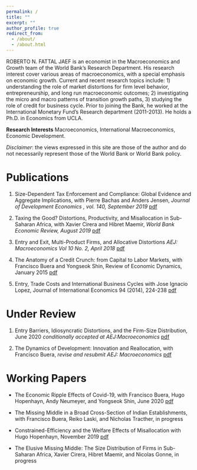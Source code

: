 ```yaml
---
permalink: /
title: ""
excerpt: ""
author_profile: true
redirect_from: 
  - /about/
  - /about.html
---
```


ROBERTO N. FATTAL JAEF is an economist in the Macroeconomics and Growth team of the World Bank’s Research Department. His research interest cover various areas of macroeconomics, with a special emphasis on economic growth. Current and recent research topics include: 1) understanding the role of market distortions for firm level behavior, entrepreneurship, and long run macroeconomic outcomes; 2) investigating the micro and macro patterns of transition growth paths, 3) studying the role of credit for business cycle. Prior to joining the Bank, he worked at the International Monetary Fund’s Research department (2011-2013). He holds a Ph.D. in Economics from UCLA.

 **Research Interests**  Macroeconomics, International Macroeconomics, Economic Development.
 
 _Disclaimer_: the views expressed in this site are those of the author and do not necessarily represent those of the World Bank or World Bank policy.

# Publications

1. Size-Dependent Tax Enforcement and Compliance: Global Evidence and Aggregate Implications, with Pierre Bachas and Anders Jensen,  _Journal of Development Economics , vol. 140, September 2019_ 
[pdf](https://www.sciencedirect.com/science/article/abs/pii/S0304387818308447?via%3Dihub)

2. Taxing the Good? Distortions, Productivity, and Misallocation in Sub-Saharan Africa, with Xavier Cirera and Hibret Maemir, _World Bank Economic Review, August 2019_
[pdf](https://academic.oup.com/wber/article-abstract/34/1/75/5543189)

3. Entry and Exit, Multi-Product Firms, and Allocative Distortions  _AEJ: Macroeconomics Vol 10 No. 2, April 2018_ 
[pdf](https://www.dropbox.com/s/n4jidqig6iugkjx/AEJ_published_version.pdf?dl=0)

4. The Anatomy of a Credit Crunch: from Capital to Labor Markets, with Francisco Buera and Yongseok Shin, Review of Economic Dynamics, January 2015
[pdf](https://pages.wustl.edu/files/pages/imce/yshin/bfs.pdf)

5. Entry, Trade Costs and International Business Cycles with Jose Ignacio Lopez,  Journal of International Economics 94 (2014), 224-238
[pdf](https://www.dropbox.com/s/7avntiqo8igs2ph/JIE_final.pdf?dl=0)

# Under Review

1. Entry Barriers, Idiosyncratic Distortions, and the Firm-Size Distribution, June 2020 _conditionally accepted at AEJ:Macroeconomics_ 
[pdf](https://rfattaljaef.github.io/files/draft_AEJmacro_R2.pdf)

2. The Dynamics of Development: Innovation and Reallocation, with Francisco Buera, _revise and resubmit AEJ: Macroeconomics_
[pdf](https://www.dropbox.com/s/50g7e2ilco1sf98/draft_January_2020.pdf?dl=0)


# Working Papers

* The Economic Ripple Effects of Covid-19, with Francisco Buera, Hugo Hopenhayn, Andy Neumeyer, and Yongseok Shin, June 2020
 [pdf](https://www.dropbox.com/s/mx0qifbgiwi6650/Ripples.pdf?dl=0)

* The Missing Middle in a Broad Cross-Section of Indian Establishments, with Francisco Buera, Reiko Laski, and Nicholas Tracther, in progress

* Constrained-Efficiency and the Welfare Effects of Misallocation with Hugo Hopenhayn, November 2019
 [pdf](https://www.dropbox.com/s/6yrutojvg68x26z/Constrained_Efficiency_Nov2019.pdf?dl=0)

* The Elusive Missing Middle: The Size Distribution of Firms in Sub-Saharan Africa, Xavier Cirera, Hibret Maemir, and Nicolas Gonne, in progress


